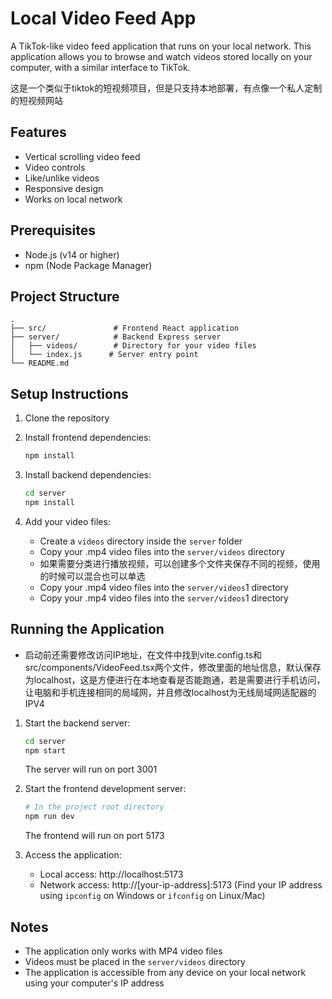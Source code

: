 # Local Video Feed App

A TikTok-like video feed application that runs on your local network. This application allows you to browse and watch videos stored locally on your computer, with a similar interface to TikTok.

这是一个类似于tiktok的短视频项目，但是只支持本地部署，有点像一个私人定制的短视频网站

## Features

- Vertical scrolling video feed
- Video controls
- Like/unlike videos
- Responsive design
- Works on local network

## Prerequisites

- Node.js (v14 or higher)
- npm (Node Package Manager)

## Project Structure

```
.
├── src/               # Frontend React application
├── server/            # Backend Express server
│   ├── videos/        # Directory for your video files
│   └── index.js      # Server entry point
└── README.md
```

## Setup Instructions

1. Clone the repository

2. Install frontend dependencies:
   ```bash
   npm install
   ```

3. Install backend dependencies:
   ```bash
   cd server
   npm install
   ```

4. Add your video files:
   - Create a `videos` directory inside the `server` folder
   - Copy your .mp4 video files into the `server/videos` directory
   - 如果需要分类进行播放视频，可以创建多个文件夹保存不同的视频，使用的时候可以混合也可以单选
   - Copy your .mp4 video files into the `server/videos`1 directory
   - Copy your .mp4 video files into the `server/videos`1 directory

## Running the Application

- 启动前还需要修改访问IP地址，在文件中找到vite.config.ts和src/components/VideoFeed.tsx两个文件，修改里面的地址信息，默认保存为localhost，这是方便进行在本地查看是否能跑通，若是需要进行手机访问，让电脑和手机连接相同的局域网，并且修改localhost为无线局域网适配器的IPV4

1. Start the backend server:
   ```bash
   cd server
   npm start
   ```
   The server will run on port 3001

2. Start the frontend development server:
   ```bash
   # In the project root directory
   npm run dev
   ```
   The frontend will run on port 5173

3. Access the application:
   - Local access: http://localhost:5173
   - Network access: http://[your-ip-address]:5173
     (Find your IP address using `ipconfig` on Windows or `ifconfig` on Linux/Mac)

## Notes

- The application only works with MP4 video files
- Videos must be placed in the `server/videos` directory
- The application is accessible from any device on your local network using your computer's IP address
